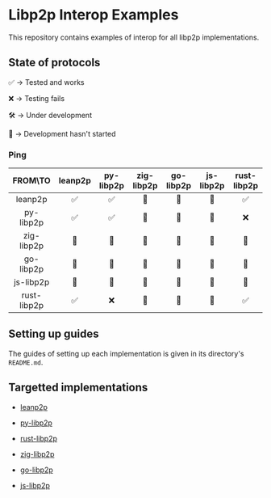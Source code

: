 # Libp2p Interop Examples

This repository contains examples of interop for all libp2p implementations.

## State of protocols

✅ -> Tested and works

❌ -> Testing fails

🛠️ -> Under development

🚧 -> Development hasn't started

### Ping

|   FROM\TO  | leanp2p | py-libp2p | zig-libp2p | go-libp2p | js-libp2p | rust-libp2p |
|:----------:|:-------:|:---------:|:----------:|:---------:|:---------:|:---------:|
| leanp2p    |    ✅    |     ✅     |      🚧     |     🚧     |     🚧     |     ✅     |
| py-libp2p  |    ✅    |     ✅     |      🚧     |     🚧     |     🚧     |     ❌     |
| zig-libp2p |    🚧    |     🚧     |      🚧     |     🚧     |     🚧     |     🚧     |
| go-libp2p  |    🚧    |     🚧     |      🚧     |     🚧     |     🚧     |     🚧     |
| js-libp2p  |    🚧    |     🚧     |      🚧     |     🚧     |     🚧     |     🚧     |
| rust-libp2p  |    ✅    |     ❌     |      🚧     |     🚧     |     🚧     |     ✅     |

## Setting up guides

The guides of setting up each implementation is given in its directory's `README.md`.

## Targetted implementations

- [leanp2p](https://github.com/qdrvm/leanp2p)

- [py-libp2p](https://github.com/libp2p/py-libp2p)

- [rust-libp2p](https://github.com/libp2p/rust-libp2p)

- [zig-libp2p](https://github.com/MarcoPolo/zig-libp2p)

- [go-libp2p](https://github.com/libp2p/go-libp2p)

- [js-libp2p](https://github.com/libp2p/js-libp2p)